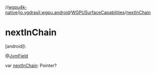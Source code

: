 //[wgpu4k-native](../../../index.md)/[io.ygdrasil.wgpu.android](../index.md)/[WGPUSurfaceCapabilities](index.md)/[nextInChain](next-in-chain.md)

# nextInChain

[android]\

@[JvmField](https://kotlinlang.org/api/core/kotlin-stdlib/kotlin.jvm/-jvm-field/index.html)

var [nextInChain](next-in-chain.md): Pointer?